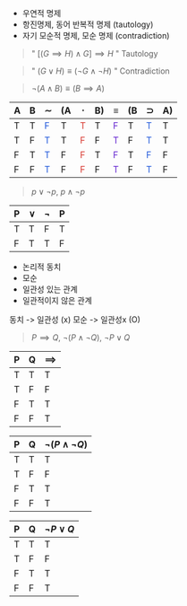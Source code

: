 
- 우연적 명제
- 항진명제, 동어 반복적 명제 (tautology)
- 자기 모순적 명제, 모순 명제 (contradiction)

> " $[(G\implies H)\land G]\implies H$ "
> Tautology 

> " $(G\lor H)\equiv(\lnot G\land \lnot H)$ "
> Contradiction 

> $\lnot(A\land B)\equiv(B\implies A)$

| A   | B   | $\sim$                         | (A  | $\cdot$                        | B)  | $\equiv$                       | (B  | $\supset$                      | A)  |
| --- | --- | ------------------------------ | --- | ------------------------------ | --- | ------------------------------ | --- | ------------------------------ | --- |
| T   | T   | <font color="#245bdb">F</font> | T   | <font color="#d83931">T</font> | T   | <font color="#6425d0">F</font> | T   | <font color="#245bdb">T</font> | T   |
| T   | F   | <font color="#245bdb">T</font> | T   | <font color="#d83931">F</font> | F   | <font color="#6425d0">T</font> | F   | <font color="#245bdb">T</font> | T   |
| F   | T   | <font color="#245bdb">T</font> | F   | <font color="#d83931">F</font> | T   | <font color="#6425d0">F</font> | T   | <font color="#245bdb">F</font> | F   |
| F   | F   | <font color="#245bdb">T</font> | F   | <font color="#d83931">F</font> | F   | <font color="#6425d0">T</font>                              | F   | <font color="#245bdb">T</font> | F   |

> $p\lor\lnot p$, $p\land \lnot p$

| P   | $\lor$ | $\lnot$ | P   |
| --- | ------ | ------- | --- |
| T   | T      | F       | T   |
| F   | T      | T       | F   |

- 논리적 동치
- 모순
- 일관성 있는 관계
- 일관적이지 않은 관계

동치 -> 일관성 (x)
모순 -> 일관성x (O)

> $P\implies Q$,  $\lnot(P\land\lnot Q)$, $\lnot P\lor Q$ 


| P   | Q   | $\implies$ |
| --- | --- | ---------- |
| T   | T   | T          |
| T   | F   | F          |
| F   | T   | T          |
| F   | F   | T          |

| P   | Q   | $\lnot(P\land \lnot Q)$ |
| --- | --- | ----------------------- |
| T   | T   | T                       |
| T   | F   | F                       |
| F   | T   | T                       |
| F   | F   | T                       |

| P   | Q   | $\lnot P\lor Q$ |
| --- | --- | --------------- |
| T   | T   | T               |
| T   | F   | F               |
| F   | T   | T               |
| F   | F   | T               |








